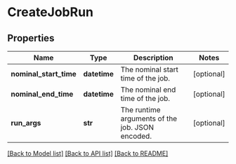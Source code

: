 # CreateJobRun

## Properties
Name | Type | Description | Notes
------------ | ------------- | ------------- | -------------
**nominal_start_time** | **datetime** | The nominal start time of the job. | [optional] 
**nominal_end_time** | **datetime** | The nominal end time of the job. | [optional] 
**run_args** | **str** | The runtime arguments of the job. JSON encoded. | [optional] 

[[Back to Model list]](../README.md#documentation-for-models) [[Back to API list]](../README.md#documentation-for-api-endpoints) [[Back to README]](../README.md)



